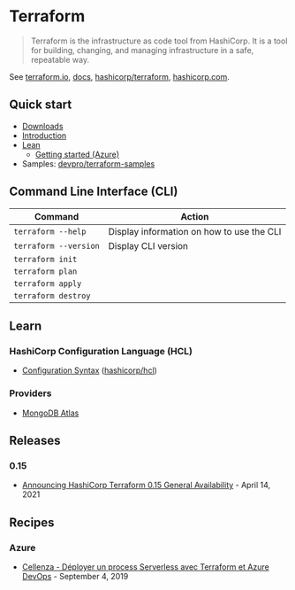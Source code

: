 # Terraform

> Terraform is the infrastructure as code tool from HashiCorp. It is a tool for building, changing, and managing infrastructure in a safe, repeatable way.

See [terraform.io](https://www.terraform.io/), [docs](https://www.terraform.io/docs/index.html), [hashicorp/terraform](https://github.com/hashicorp/terraform), [hashicorp.com](https://www.hashicorp.com/products/terraform/).

## Quick start

- [Downloads](https://www.terraform.io/downloads.html)
- [Introduction](https://www.terraform.io/intro/index.html)
- [Lean](https://learn.hashicorp.com/terraform)
  - [Getting started (Azure)](https://learn.hashicorp.com/tutorials/terraform/infrastructure-as-code?in=terraform/azure-get-started)
- Samples: [devpro/terraform-samples](https://github.com/devpro/terraform-samples)

## Command Line Interface (CLI)

Command | Action
------- | ------
`terraform --help` | Display information on how to use the CLI
`terraform --version` | Display CLI version
`terraform init` | 
`terraform plan` | 
`terraform apply` | 
`terraform destroy` | 

## Learn

### HashiCorp Configuration Language (HCL)

- [Configuration Syntax](https://www.terraform.io/docs/configuration/syntax.html) ([hashicorp/hcl](https://github.com/hashicorp/hcl))

### Providers

- [MongoDB Atlas](https://github.com/terraform-providers/terraform-provider-mongodbatlas)

## Releases

### 0.15

- [Announcing HashiCorp Terraform 0.15 General Availability](https://www.hashicorp.com/blog/announcing-hashicorp-terraform-0-15-general-availability) - April 14, 2021

## Recipes

### Azure

- [Cellenza - Déployer un process Serverless avec Terraform et Azure DevOps](https://blog.cellenza.com/devops/deployer-un-process-serverless-avec-terraform-et-azure-devops/) - September 4, 2019
